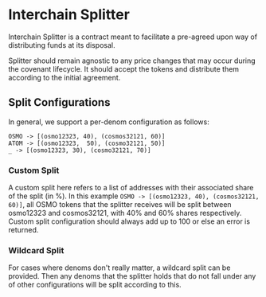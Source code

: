 # Interchain Splitter

Interchain Splitter is a contract meant to facilitate a pre-agreed upon way of distributing funds at its disposal.

Splitter should remain agnostic to any price changes that may occur during the covenant lifecycle.
It should accept the tokens and distribute them according to the initial agreement.

## Split Configurations

In general, we support a per-denom configuration as follows:
```
OSMO -> [(osmo12323, 40), (cosmos32121, 60)]
ATOM -> [(osmo12323,  50), (cosmo32121, 50)]
_ -> [(osmo12323, 30), (cosmo32121, 70)]
```

### Custom Split

A custom split here refers to a list of addresses with their associated share of the split (in %).
In this example `OSMO -> [(osmo12323, 40), (cosmos32121, 60)]`, all OSMO tokens that the splitter
receives will be split between osmo12323 and cosmos32121, with 40% and 60% shares respectively.
Custom split configuration should always add up to 100 or else an error is returned.

### Wildcard Split

For cases where denoms don't really matter, a wildcard split can be provided. Then any denoms that
the splitter holds that do not fall under any of other configurations will be split according to this.

